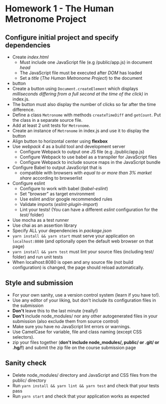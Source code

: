 # Homework 1 - The Human Metronome Project

## Configure initial project and specify dependencies

* Create *index.html* 
  * Must include one JavaScript file (e.g /public/app.js) in document *head*
  * The JavaScript file must be executed after *DOM* has loaded
  * Set a *title* (_The Human Metronome Project_) to the document
*  button
  * Create a button using `Document.createElement` which displays _milliseconds
    differing from a full second at the time of the click)_ in index.js.
  * The button must also display the number of clicks so far after the time difference.
  * Define a class `Metronome` with methods `createTimeDiff` and `getCount`. Put the class in a separate source file.
  * Add at least 2 unit tests for `Metronome`.
  * Create an instance of `Metronome` in index.js and use it to display the button
  * Align button to horizontal center using **flexbox**
* Use *webpack 4* as a build tool and development server
  * Configure Webpack to output one JS file (e.g ./public/app.js)
  * Configure Webpack to use babel as a transpiler for JavaScript files
  * Configure Webpack to include source maps in the JavaScript bundle
* Configure Babel to output JavaScript that is
  * compatible with browsers with *equal to or more than 3% market share* according to browserlist
* Configure eslint
  * Configure to work with babel (_babel-eslint_)
  * Set "browser" as target environment
  * Use eslint and/or google recommended rules
  * Validate imports (_eslint-plugin-import_)
  * Lint your tests! (You can have a different _eslint_ configuration for the _test/_ folder)
* Use mocha as a test runner
* Use chai as an assertion library
* Specify ALL your dependencies in *package.json*
* `yarn install && yarn start` must serve your application on `localhost:8080` (and optionally open the default web browser on that page)
* `yarn install && yarn test` must lint your source files (including test/ folder) and run unit tests
* When localhost:8080 is open and any source file (not build configuration) is changed, the page should reload automatically.

## Style and submission

* For your own sanity, use a version control system (learn if you have to!).
* Use any editor of your liking, but don't include its configuration files in the submission
* **Don't** leave this to the last minute (really!)
* **Don't** include node_modules/ nor any other autogenerated files in your submission (also exclude them from source control)
* Make sure you have no JavaScript lint errors or warnings.
* Use CamelCase for variable, file and class naming (except CSS selectors).
* zip your files together (**don't include node_modules/, public/ or .git/ or .hg/!**) and submit the zip file on the course submission page

## Sanity check

* Delete node_modules/ directory and JavaScript and CSS files from the public/ directory
* Run `yarn install && yarn lint && yarn test` and check that your tests pass
* Run `yarn start` and check that your application works as expected
